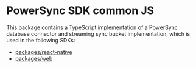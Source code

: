 # PowerSync SDK common JS

This package contains a TypeScript implementation of a PowerSync database connector and streaming sync bucket implementation, which is used in the following SDKs:

- [packages/react-native](./packages/react-native/README.md)
- [packages/web](./packages/web/README.md)
